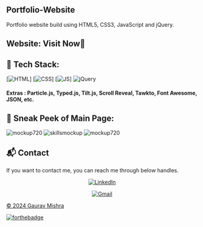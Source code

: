 ## Portfolio-Website



Portfolio website build using HTML5, CSS3, JavaScript and jQuery.

<h2> Website: 
Visit Now🚀
</h2> 

## 📌 Tech Stack:
[![HTML](https://img.shields.io/badge/html5%20-%23E34F26.svg?&style=for-the-badge&logo=html5&logoColor=white)]
[![CSS](https://img.shields.io/badge/css3%20-%231572B6.svg?&style=for-the-badge&logo=css3&logoColor=white)]
[![JS](https://img.shields.io/badge/javascript%20-%23323330.svg?&style=for-the-badge&logo=javascript&logoColor=%23F7DF1E)]
<img alt="jQuery" src="https://img.shields.io/badge/jquery-%230769AD.svg?style=for-the-badge&logo=jquery&logoColor=white"/>

#### Extras : Particle.js, Typed.js, Tilt.js, Scroll Reveal, Tawkto, Font Awesome, JSON, etc.

## 📌 Sneak Peek of Main Page:
![mockup720](./assests/images/Screenshot%20(194).png)
![skillsmockup](./assests/images/Screenshot%20(195).png)
![mockup720](./assests/images/Screenshot%20(197).png)

<h2>📬 Contact</h2>

If you want to contact me, you can reach me through below handles.

<div align="center">


<a  href="https://www.linkedin.com/in/gaurav-kumar-mishra-7707821b2/" target="_blank"><img alt="LinkedIn" src="https://img.shields.io/badge/linkedin%20-%230077B5.svg?&style=for-the-badge&logo=linkedin&logoColor=white" /></a>

<a href="mailto:gm3186126@gmail.com"><img  alt="Gmail" src="https://img.shields.io/badge/Gmail-D14836?style=for-the-badge&logo=gmail&logoColor=white" />
</div>

© 2024 Gaurav Mishra


[![forthebadge](https://forthebadge.com/images/badges/built-with-love.svg)](https://forthebadge.com)
